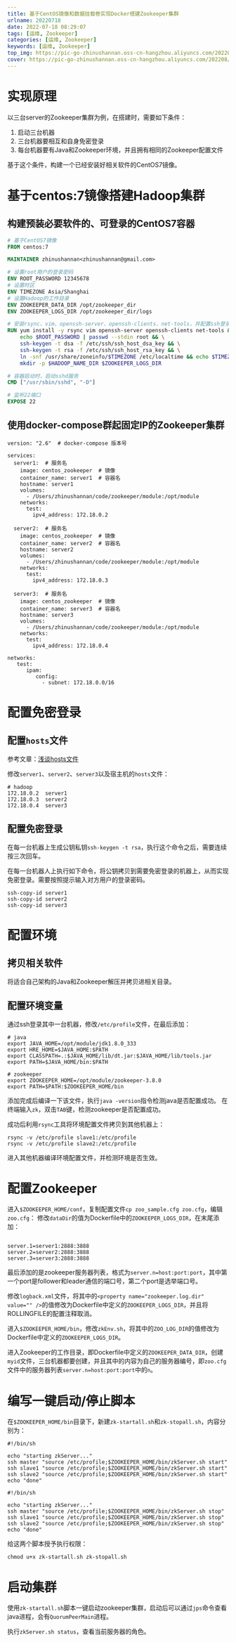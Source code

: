 ```yaml
---
title: 基于CentOS镜像和数据挂载卷实现Docker搭建Zookeeper集群
urlname: 20220718
date: 2022-07-18 08:29:07
tags: [运维, Zookeeper]
categories: [运维, Zookeeper]
keywords: [运维, Zookeeper]
top_img: https://pic-go-zhinushannan.oss-cn-hangzhou.aliyuncs.com/202208/202207201246242.png
cover: https://pic-go-zhinushannan.oss-cn-hangzhou.aliyuncs.com/202208/202207201246242.png
---
```



# 实现原理

以三台server的Zookeeper集群为例，在搭建时，需要如下条件：

1. 启动三台机器
2. 三台机器要相互和自身免密登录
3. 每台机器要有Java和Zookeeper环境，并且拥有相同的Zookeeper配置文件

基于这个条件，构建一个已经安装好相关软件的CentOS7镜像。


# 基于centos:7镜像搭建Hadoop集群

## 构建预装必要软件的、可登录的CentOS7容器

```dockerfile
# 基于CentOS7镜像
FROM centos:7

MAINTAINER zhinushannan<zhinushannan@gmail.com>

# 设置root用户的登录密码
ENV ROOT_PASSWORD 12345678
# 设置时区
ENV TIMEZONE Asia/Shanghai
# 设置Hadoop的工作目录
ENV ZOOKEEPER_DATA_DIR /opt/zookeeper_dir
ENV ZOOKEEPER_LOGS_DIR /opt/zookeeper_dir/logs

# 安装rsync、vim、openssh-server、openssh-clients、net-tools，并配置ssh登录密码，创建工作目录
RUN yum install -y rsync vim openssh-server openssh-clients net-tools && \
    echo $ROOT_PASSWORD | passwd --stdin root && \
    ssh-keygen -t dsa -f /etc/ssh/ssh_host_dsa_key && \
    ssh-keygen -t rsa -f /etc/ssh/ssh_host_rsa_key && \
    ln -snf /usr/share/zoneinfo/$TIMEZONE /etc/localtime && echo $TIMEZONE > /etc/timezone && \
    mkdir -p $HADOOP_NAME_DIR $ZOOKEEPER_LOGS_DIR

# 容器启动时，启动sshd服务
CMD ["/usr/sbin/sshd", "-D"]

# 监听22端口
EXPOSE 22

```

## 使用docker-compose群起固定IP的Zookeeper集群


```shell
version: "2.6"  # docker-compose 版本号

services:
  server1:  # 服务名
    image: centos_zookeeper  # 镜像
    container_name: server1  # 容器名
    hostname: server1
    volumes:
      - /Users/zhinushannan/code/zookeeper/module:/opt/module
    networks:
      test:
        ipv4_address: 172.18.0.2

  server2:  # 服务名
    image: centos_zookeeper  # 镜像
    container_name: server2  # 容器名
    hostname: server2
    volumes:
      - /Users/zhinushannan/code/zookeeper/module:/opt/module
    networks:
      test:
        ipv4_address: 172.18.0.3

  server3:  # 服务名
    image: centos_zookeeper  # 镜像
    container_name: server3  # 容器名
    hostname: server3
    volumes:
      - /Users/zhinushannan/code/zookeeper/module:/opt/module
    networks:
      test:
        ipv4_address: 172.18.0.4

networks:
   test:
      ipam:
         config:
           - subnet: 172.18.0.0/16

```


# 配置免密登录


## 配置`hosts`文件

参考文章：[浅谈hosts文件](https://dream.kwcoder.club/p/20220706/)

修改`server1`、`server2`、`server3`以及宿主机的`hosts`文件：

```text
# hadoop
172.18.0.2	server1
172.18.0.3	server2
172.18.0.4	server3
```



## 配置免密登录

在每一台机器上生成公钥私钥`ssh-keygen -t rsa`，执行这个命令之后，需要连续按三次回车。

在每一台机器人上执行如下命令，将公钥拷贝到需要免密登录的机器上，从而实现免密登录。需要按照提示输入对方用户的登录密码。

```shell
ssh-copy-id server1
ssh-copy-id server2
ssh-copy-id server3
```


# 配置环境

## 拷贝相关软件

将适合自己架构的Java和Zookeeper解压并拷贝进相关目录。

## 配置环境变量

通过ssh登录其中一台机器，修改`/etc/profile`文件，在最后添加：

```shell
# java
export JAVA_HOME=/opt/module/jdk1.8.0_333
export HRE_HOME=$JAVA_HOME:$PATH
export CLASSPATH=.:$JAVA_HOME/lib/dt.jar:$JAVA_HOME/lib/tools.jar
export PATH=$JAVA_HOME/bin:$PATH

# zookeeper
export ZOOKEEPER_HOME=/opt/module/zookeeper-3.8.0
export PATH=$PATH:$ZOOKEEPER_HOME/bin
```

添加完成后编译一下该文件，执行`java -version`指令检测java是否配置成功。
在终端输入`zk`，双击`TAB`键，检测zookeeper是否配置成功。

成功后利用`rsync`工具将环境配置文件拷贝到其他机器上：

```shell
rsync -v /etc/profile slave1:/etc/profile
rsync -v /etc/profile slave2:/etc/profile
```

进入其他机器编译环境配置文件，并检测环境是否生效。

# 配置Zookeeper

进入`$ZOOKEEPER_HOME/conf`，复制配置文件`cp zoo_sample.cfg zoo.cfg`，编辑`zoo.cfg`：
修改`dataDir`的值为Dockerfile中的`ZOOKEEPER_LOGS_DIR`，在末尾添加：
```shell

server.1=server1:2888:3888
server.2=server2:2888:3888
server.3=server3:2888:3888

```
最后添加的是zookeeper服务器列表，格式为`server.n=host:port:port`，其中第一个port是follower和leader通信的端口号，第二个port是选举端口号。

修改`logback.xml`文件，将其中的`<property name="zookeeper.log.dir" value="" />`的值修改为Dockerfile中定义的`ZOOKEEPER_LOGS_DIR`，并且将ROLLINGFILE的配置注释取消。

进入`$ZOOKEEPER_HOME/bin`，修改`zkEnv.sh`，将其中的`ZOO_LOG_DIR`的值修改为Dockerfile中定义的`ZOOKEEPER_LOGS_DIR`。

进入Zookeeper的工作目录，即Dockerfile中定义的`ZOOKEEPER_DATA_DIR`，创建`myid`文件，三台机器都要创建，并且其中的内容为自己的服务器编号，即`zoo.cfg`文件中的服务器列表`server.n=host:port:port`中的`n`。

# 编写一键启动/停止脚本

在`$ZOOKEEPER_HOME/bin`目录下，新建`zk-startall.sh`和`zk-stopall.sh`，内容分别为：

```shell
#!/bin/sh

echo "starting zkServer..."
ssh master "source /etc/profile;$ZOOKEEPER_HOME/bin/zkServer.sh start"
ssh slave1 "source /etc/profile;$ZOOKEEPER_HOME/bin/zkServer.sh start"
ssh slave2 "source /etc/profile;$ZOOKEEPER_HOME/bin/zkServer.sh start"
echo "done"
```

```shell
#!/bin/sh

echo "starting zkServer..."
ssh master "source /etc/profile;$ZOOKEEPER_HOME/bin/zkServer.sh stop"
ssh slave1 "source /etc/profile;$ZOOKEEPER_HOME/bin/zkServer.sh stop"
ssh slave2 "source /etc/profile;$ZOOKEEPER_HOME/bin/zkServer.sh stop"
echo "done"
```

给这两个脚本授予执行权限：
```shell
chmod u+x zk-startall.sh zk-stopall.sh
```

# 启动集群

使用`zk-startall.sh`脚本一键启动zookeeper集群，启动后可以通过`jps`命令查看java进程，会有`QuorumPeerMain`进程。

执行`zkServer.sh status`，查看当前服务器的角色。





